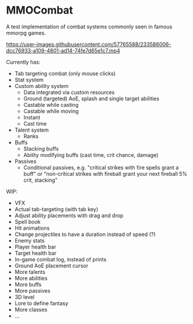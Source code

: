 # MMOCombat
A test implementation of combat systems commonly seen in famous mmorpg games.


https://user-images.githubusercontent.com/57765588/233586006-dcc76933-a109-4801-ad14-74fe7d65e1c7.mp4


Currently has:
- Tab targeting combat (only mouse clicks)
- Stat system
- Custom ability system
  - Data integrated via custom resources
  - Ground (targeted) AoE, splash and single target abilities
  - Castable while casting
  - Castable while moving
  - Instant
  - Cast time
- Talent system
  - Ranks
- Buffs
  - Stacking buffs
  - Ability modifying buffs (cast time, crit chance, damage)
- Passives
  - Conditional passives, e.g. "critical strikes with fire spells grant a buff" or "non-critical strikes with fireball grant your next fireball 5% crit, stacking"
 
WIP:
- VFX
- Actual tab-targeting (with tab key)
- Adjust ability placements with drag and drop
- Spell book
- Hit animations
- Change projectiles to have a duration instead of speed (?)
- Enemy stats
- Player health bar
- Target health bar
- In-game combat log, instead of prints
- Ground AoE placement cursor
- More talents
- More abilities
- More buffs
- More passives
- 3D level
- Lore to define fantasy
- More classes
- ...

